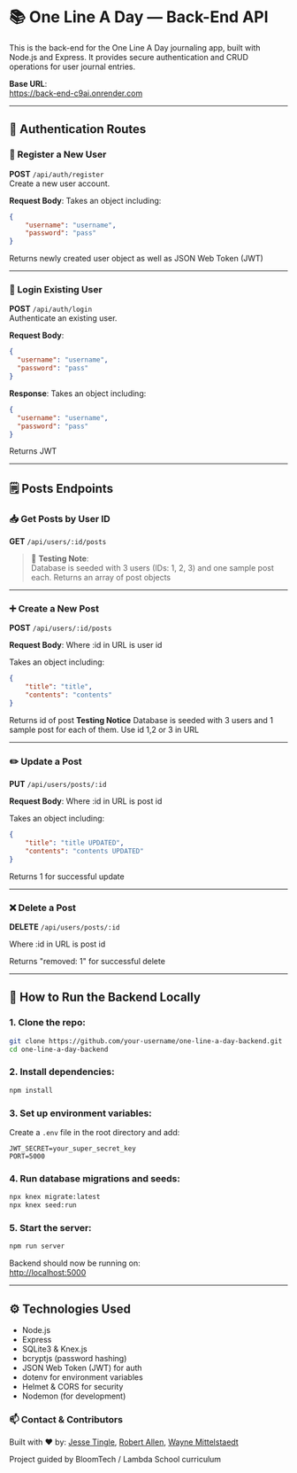 # 📚 One Line A Day — Back-End API

This is the back-end for the One Line A Day journaling app, built with Node.js and Express. It provides secure authentication and CRUD operations for user journal entries.

**Base URL**:  
https://back-end-c9ai.onrender.com

---

## 🔐 Authentication Routes

### 📝 Register a New User  
**POST** `/api/auth/register`  
Create a new user account.

**Request Body**:
Takes an object including:
```json
{
    "username": "username",
    "password": "pass"
}
```

Returns newly created user object as well as JSON Web Token (JWT)

---

### 🔑 Login Existing User  
**POST** `/api/auth/login`  
Authenticate an existing user.

**Request Body**:
```json
{
  "username": "username",
  "password": "pass"
}
```

**Response**:
Takes an object including:
```json
{
  "username": "username",
  "password": "pass"
}
```
Returns JWT

---

## 🗒️ Posts Endpoints

### 📥 Get Posts by User ID  
**GET** `/api/users/:id/posts`  

> 🧪 **Testing Note**:  
> Database is seeded with 3 users (IDs: 1, 2, 3) and one sample post each.
Returns an array of post objects


---

### ➕ Create a New Post  
**POST** `/api/users/:id/posts`

**Request Body**:
Where :id in URL is user id

Takes an object including:
```json
{
    "title": "title",
    "contents": "contents"
}
```

Returns id of post
**Testing Notice**
Database is seeded with 3 users and 1 sample post for each of them. Use id 1,2 or 3 in URL

---

### ✏️ Update a Post  
**PUT** `/api/users/posts/:id`

**Request Body**:
Where :id in URL is post id

Takes an object including:
```json
{
    "title": "title UPDATED",
    "contents": "contents UPDATED"
}
```

Returns 1 for successful update

---

### ❌ Delete a Post  
**DELETE** `/api/users/posts/:id`

Where :id in URL is post id

Returns "removed: 1" for successful delete

---

## 🧪 How to Run the Backend Locally

### 1. Clone the repo:
```bash
git clone https://github.com/your-username/one-line-a-day-backend.git
cd one-line-a-day-backend
```

### 2. Install dependencies:
```bash
npm install
```

### 3. Set up environment variables:
Create a `.env` file in the root directory and add:
```env
JWT_SECRET=your_super_secret_key
PORT=5000
```

### 4. Run database migrations and seeds:
```bash
npx knex migrate:latest
npx knex seed:run
```

### 5. Start the server:
```bash
npm run server
```

Backend should now be running on:  
[http://localhost:5000](http://localhost:5000)

---

## ⚙️ Technologies Used

- Node.js  
- Express  
- SQLite3 & Knex.js  
- bcryptjs (password hashing)  
- JSON Web Token (JWT) for auth  
- dotenv for environment variables  
- Helmet & CORS for security  
- Nodemon (for development)


### 📫 Contact & Contributors
Built with ❤️ by: [Jesse Tingle](https://github.com/Jesse-Tingle), [Robert Allen](https://github.com/robertjallen), [Wayne Mittelstaedt](https://github.com/WayneMitt)

Project guided by BloomTech / Lambda School curriculum
